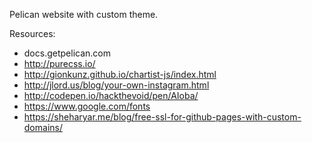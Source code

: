 Pelican website with custom theme.

Resources: 

* docs.getpelican.com
* http://purecss.io/
* http://gionkunz.github.io/chartist-js/index.html
* http://jlord.us/blog/your-own-instagram.html
* http://codepen.io/hackthevoid/pen/AIoba/
* https://www.google.com/fonts
* https://sheharyar.me/blog/free-ssl-for-github-pages-with-custom-domains/


